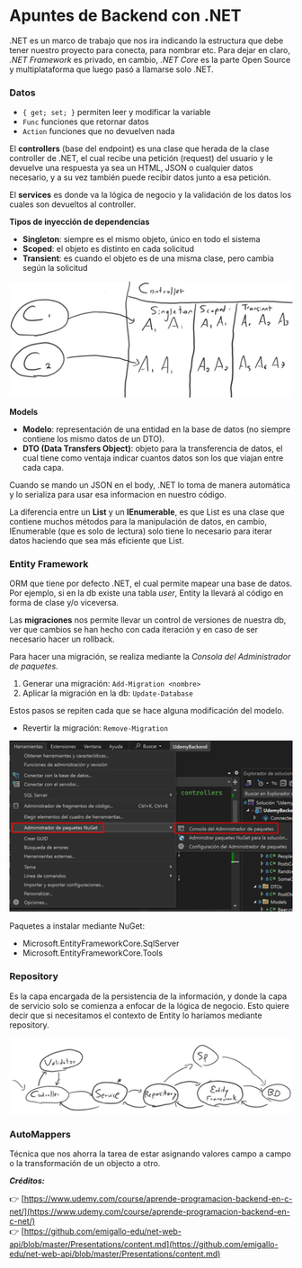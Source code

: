 # Apuntes de Backend con .NET

.NET es un marco de trabajo que nos ira indicando la estructura que debe tener nuestro proyecto para conecta, para nombrar etc. Para dejar en claro, _.NET Framework_ es privado, en cambio, _.NET Core_ es la parte Open Source y multiplataforma que luego pasó a llamarse solo .NET.

### Datos

- `{ get; set; }` permiten leer y modificar la variable
- `Func` funciones que retornar datos
- `Action` funciones que no devuelven nada

El **controllers** (base del endpoint) es una clase que herada de la clase controller de .NET, el cual recibe una petición (request) del usuario y le devuelve una respuesta ya sea un HTML, JSON o cualquier datos necesario, y a su vez también puede recibir datos junto a esa petición.

El **services** es donde va la lógica de negocio y la validación de los datos los cuales son devueltos al controller.

**Tipos de inyección de dependencias**

- **Singleton**: siempre es el mismo objeto, único en todo el sistema
- **Scoped**: el objeto es distinto en cada solicitud
- **Transient**: es cuando el objeto es de una misma clase, pero cambia según la solicitud

![Tipos de inyección](public/image.png)

**Models**

- **Modelo**: representación de una entidad en la base de datos (no siempre contiene los mismo datos de un DTO).
- **DTO (Data Transfers Object)**: objeto para la transferencia de datos, el cual tiene como ventaja indicar cuantos datos son los que viajan entre cada capa.

Cuando se mando un JSON en el body, .NET lo toma de manera automática y lo serializa para usar esa informacion en nuestro código.

La diferencia entre un **List** y un **IEnumerable**, es que List es una clase que contiene muchos métodos para la manipulación de datos, en cambio, IEnumerable (que es solo de lectura) solo tiene lo necesario para iterar datos haciendo que sea más eficiente que List.

### Entity Framework

ORM que tiene por defecto .NET, el cual permite mapear una base de datos. Por ejemplo, si en la db existe una tabla _user_, Entity la llevará al código en forma de clase y/o viceversa.

Las **migraciones** nos permite llevar un control de versiones de nuestra db, ver que cambios se han hecho con cada iteración y en caso de ser necesario hacer un rollback.

Para hacer una migración, se realiza mediante la _Consola del Administrador de paquetes_.

1. Generar una migración: `Add-Migration <nombre>`
2. Aplicar la migración en la db: `Update-Database`

Estos pasos se repiten cada que se hace alguna modificación del modelo.

- Revertir la migración: `Remove-Migration`

![Consola del Administrador de paquetes](public/image2.png)

Paquetes a instalar mediante NuGet:

- Microsoft.EntityFrameworkCore.SqlServer
- Microsoft.EntityFrameworkCore.Tools

### Repository

Es la capa encargada de la persistencia de la información, y donde la capa de servicio solo se comienza a enfocar de la lógica de negocio. Esto quiere decir que si necesitamos el contexto de Entity lo haríamos mediante repository.

![Repository](public/image3.png)

### AutoMappers

Técnica que nos ahorra la tarea de estar asignando valores campo a campo o la transformación de un objecto a otro.

_**Créditos:**_

👉 [https://www.udemy.com/course/aprende-programacion-backend-en-c-net/](https://www.udemy.com/course/aprende-programacion-backend-en-c-net/)  
👉 [https://github.com/emigallo-edu/net-web-api/blob/master/Presentations/content.md](https://github.com/emigallo-edu/net-web-api/blob/master/Presentations/content.md)
